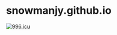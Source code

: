 # snowmanjy.github.io
<a href="https://996.icu"><img src="https://img.shields.io/badge/link-996.icu-red.svg" alt="996.icu" /></a>
